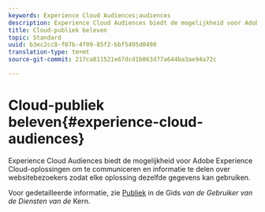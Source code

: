 ```yaml
---
keywords: Experience Cloud Audiences;audiences
description: Experience Cloud Audiences biedt de mogelijkheid voor Adobe Experience Cloud-oplossingen om te communiceren en informatie te delen over websitebezoekers zodat elke oplossing dezelfde gegevens kan gebruiken.
title: Cloud-publiek beleven
topic: Standard
uuid: b3ec2cc8-f07b-4f09-85f2-bbf5495d0490
translation-type: tm+mt
source-git-commit: 217ca811521e67dcd1b063d77a644ba3ae94a72c

---
```



# Cloud-publiek beleven{#experience-cloud-audiences}

Experience Cloud Audiences biedt de mogelijkheid voor Adobe Experience Cloud-oplossingen om te communiceren en informatie te delen over websitebezoekers zodat elke oplossing dezelfde gegevens kan gebruiken.

Voor gedetailleerde informatie, zie [Publiek](https://docs.adobe.com/content/help/en/core-services/interface/audiences/audience-library.html) in de Gids *van de Gebruiker van de Diensten van de* Kern.
